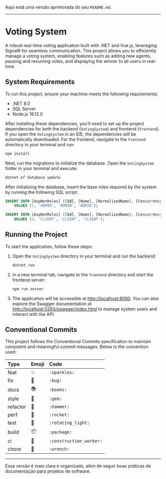 Aqui está uma versão aprimorada do seu `README.md`:

---

# Voting System

A robust real-time voting application built with .NET and Vue.js, leveraging SignalR for seamless communication. This project allows you to efficiently manage a voting system, enabling features such as adding new agents, pausing and resuming votes, and displaying the winner to all users in real-time.

## System Requirements

To run this project, ensure your machine meets the following requirements:

- .NET 8.0
- SQL Server
- Node.js 18.12.0

After installing these dependencies, you’ll need to set up the project dependencies for both the backend (`VotingSystem`) and frontend (`frontend`). If you open the `VotingSystem` in an IDE, the dependencies will be automatically downloaded. For the frontend, navigate to the `frontend` directory in your terminal and run:

```bash
npm install
```

Next, run the migrations to initialize the database. Open the `VotingSystem` folder in your terminal and execute:

```bash
dotnet ef database update
```

After initializing the database, insert the base roles required by the system by running the following SQL script:

```sql
INSERT INTO [AspNetRoles] ([Id], [Name], [NormalizedName], [ConcurrencyStamp]) 
    VALUES (1, 'ADMIN', 'ADMIN', 'ADMIN');

INSERT INTO [AspNetRoles] ([Id], [Name], [NormalizedName], [ConcurrencyStamp]) 
    VALUES (2, 'CLIENT', 'CLIENT', 'CLIENT');
```

## Running the Project

To start the application, follow these steps:

1. Open the `VotingSystem` directory in your terminal and run the backend:

    ```bash
    dotnet run
    ```

2. In a new terminal tab, navigate to the `frontend` directory and start the frontend server:

    ```bash
    npm run server
    ```

3. The application will be accessible at [http://localhost:8080](http://localhost:8080). You can also explore the Swagger documentation at [http://localhost:5293/swagger/index.html](http://localhost:5293/swagger/index.html) to manage system users and interact with the API.

## Conventional Commits

This project follows the Conventional Commits specification to maintain consistent and meaningful commit messages. Below is the convention used:

| Type     | Emoji                 | Code                    |
|:---------|:----------------------|:------------------------|
| feat     | :sparkles:            | `:sparkles:`            |
| fix      | :bug:                 | `:bug:`                 |
| docs     | :books:               | `:books:`               |
| style    | :gem:                 | `:gem:`                 |
| refactor | :hammer:              | `:hammer:`              |
| perf     | :rocket:              | `:rocket:`              |
| test     | :rotating_light:      | `:rotating_light:`      |
| build    | :package:             | `:package:`             |
| ci       | :construction_worker: | `:construction_worker:` |
| chore    | :wrench:              | `:wrench:`              |

---

Essa versão é mais clara e organizada, além de seguir boas práticas de documentação para projetos de software.